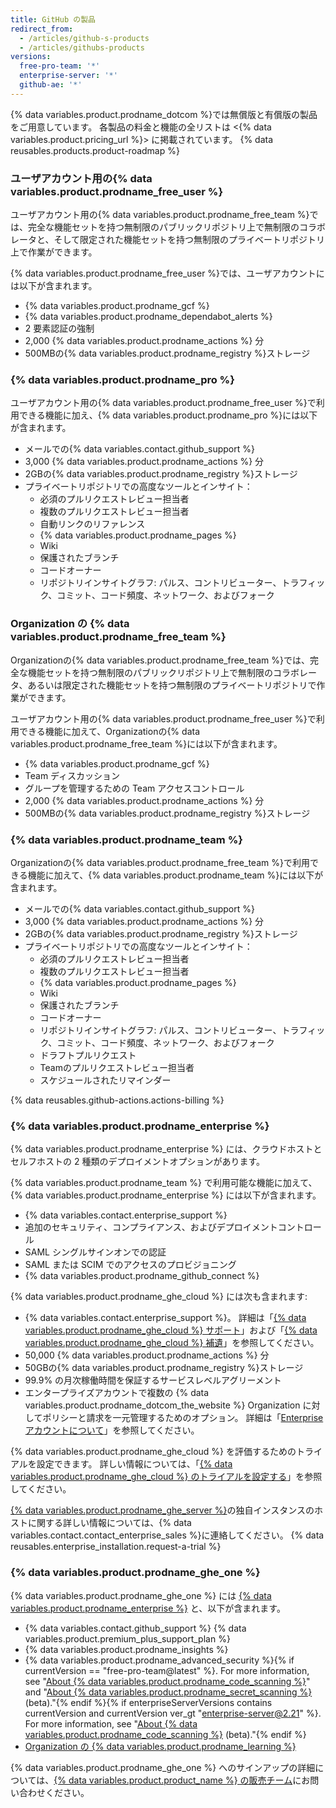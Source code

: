 ```yaml
---
title: GitHub の製品
redirect_from:
  - /articles/github-s-products
  - /articles/githubs-products
versions:
  free-pro-team: '*'
  enterprise-server: '*'
  github-ae: '*'
---
```


{% data variables.product.prodname_dotcom %}では無償版と有償版の製品をご用意しています。 各製品の料金と機能の全リストは <{% data variables.product.pricing_url %}> に掲載されています。 {% data reusables.products.product-roadmap %}

### ユーザアカウント用の{% data variables.product.prodname_free_user %}

ユーザアカウント用の{% data variables.product.prodname_free_team %}では、完全な機能セットを持つ無制限のパブリックリポジトリ上で無制限のコラボレータと、そして限定された機能セットを持つ無制限のプライベートリポジトリ上で作業ができます。

{% data variables.product.prodname_free_user %}では、ユーザアカウントには以下が含まれます。
- {% data variables.product.prodname_gcf %}
- {% data variables.product.prodname_dependabot_alerts %}
- 2 要素認証の強制
- 2,000 {% data variables.product.prodname_actions %} 分
- 500MBの{% data variables.product.prodname_registry %}ストレージ

### {% data variables.product.prodname_pro %}

ユーザアカウント用の{% data variables.product.prodname_free_user %}で利用できる機能に加え、{% data variables.product.prodname_pro %}には以下が含まれます。
- メールでの{% data variables.contact.github_support %}
- 3,000 {% data variables.product.prodname_actions %} 分
- 2GBの{% data variables.product.prodname_registry %}ストレージ
- プライベートリポジトリでの高度なツールとインサイト：
  - 必須のプルリクエストレビュー担当者
  - 複数のプルリクエストレビュー担当者
  - 自動リンクのリファレンス
  - {% data variables.product.prodname_pages %}
  - Wiki
  - 保護されたブランチ
  - コードオーナー
  - リポジトリインサイトグラフ: パルス、コントリビューター、トラフィック、コミット、コード頻度、ネットワーク、およびフォーク

### Organization の {% data variables.product.prodname_free_team %}

Organizationの{% data variables.product.prodname_free_team %}では、完全な機能セットを持つ無制限のパブリックリポジトリ上で無制限のコラボレータ、あるいは限定された機能セットを持つ無制限のプライベートリポジトリで作業ができます。

ユーザアカウント用の{% data variables.product.prodname_free_user %}で利用できる機能に加えて、Organizationの{% data variables.product.prodname_free_team %}には以下が含まれます。
- {% data variables.product.prodname_gcf %}
- Team ディスカッション
- グループを管理するための Team アクセスコントロール
- 2,000 {% data variables.product.prodname_actions %} 分
- 500MBの{% data variables.product.prodname_registry %}ストレージ

### {% data variables.product.prodname_team %}

Organizationの{% data variables.product.prodname_free_team %}で利用できる機能に加えて、{% data variables.product.prodname_team %}には以下が含まれます。
- メールでの{% data variables.contact.github_support %}
- 3,000 {% data variables.product.prodname_actions %} 分
- 2GBの{% data variables.product.prodname_registry %}ストレージ
- プライベートリポジトリでの高度なツールとインサイト：
  - 必須のプルリクエストレビュー担当者
  - 複数のプルリクエストレビュー担当者
  - {% data variables.product.prodname_pages %}
  - Wiki
  - 保護されたブランチ
  - コードオーナー
  - リポジトリインサイトグラフ: パルス、コントリビューター、トラフィック、コミット、コード頻度、ネットワーク、およびフォーク
  - ドラフトプルリクエスト
  - Teamのプルリクエストレビュー担当者
  - スケジュールされたリマインダー

{% data reusables.github-actions.actions-billing %}

### {% data variables.product.prodname_enterprise %}

{% data variables.product.prodname_enterprise %} には、クラウドホストとセルフホストの 2 種類のデプロイメントオプションがあります。

{% data variables.product.prodname_team %} で利用可能な機能に加えて、{% data variables.product.prodname_enterprise %} には以下が含まれます。
- {% data variables.contact.enterprise_support %}
- 追加のセキュリティ、コンプライアンス、およびデプロイメントコントロール
- SAML シングルサインオンでの認証
- SAML または SCIM でのアクセスのプロビジョニング
- {% data variables.product.prodname_github_connect %}

{% data variables.product.prodname_ghe_cloud %} には次も含まれます:
- {% data variables.contact.enterprise_support %}。 詳細は「<a href="/articles/github-enterprise-cloud-support" class="dotcom-only">{% data variables.product.prodname_ghe_cloud %} サポート</a>」および「<a href="/articles/github-enterprise-cloud-addendum" class="dotcom-only">{% data variables.product.prodname_ghe_cloud %} 補遺</a>」を参照してください。
- 50,000 {% data variables.product.prodname_actions %} 分
- 50GBの{% data variables.product.prodname_registry %}ストレージ
- 99.9% の月次稼働時間を保証するサービスレベルアグリーメント
- エンタープライズアカウントで複数の {% data variables.product.prodname_dotcom_the_website %} Organization に対してポリシーと請求を一元管理するためのオプション。 詳細は「<a href="/articles/about-enterprise-accounts" class="dotcom-only">Enterprise アカウントについて</a>」を参照してください。

{% data variables.product.prodname_ghe_cloud %} を評価するためのトライアルを設定できます。 詳しい情報については、「<a href="/articles/setting-up-a-trial-of-github-enterprise-cloud" class="dotcom-only">{% data variables.product.prodname_ghe_cloud %} のトライアルを設定する</a>」を参照してください。

[{% data variables.product.prodname_ghe_server %}](https://enterprise.github.com)の独自インスタンスのホストに関する詳しい情報については、{% data variables.contact.contact_enterprise_sales %}に連絡してください。 {% data reusables.enterprise_installation.request-a-trial %}

### {% data variables.product.prodname_ghe_one %}

{% data variables.product.prodname_ghe_one %} には [{% data variables.product.prodname_enterprise %}](#github-enterprise) と、以下が含まれます。

- {% data variables.contact.github_support %} {% data variables.product.premium_plus_support_plan %}
- {% data variables.product.prodname_insights %}
- {% data variables.product.prodname_advanced_security %}{% if currentVersion == "free-pro-team@latest" %}. For more information, see "[About {% data variables.product.prodname_code_scanning %}](/github/finding-security-vulnerabilities-and-errors-in-your-code/about-code-scanning)" and "[About {% data variables.product.prodname_secret_scanning %}](/github/administering-a-repository/about-secret-scanning) (beta)."{% endif %}{% if enterpriseServerVersions contains currentVersion and currentVersion ver_gt "enterprise-server@2.21" %}. For more information, see "[About {% data variables.product.prodname_code_scanning %}](/github/finding-security-vulnerabilities-and-errors-in-your-code/about-code-scanning) (beta)."{% endif %}
- [Organization の {% data variables.product.prodname_learning %}](https://lab.github.com/organizations)

{% data variables.product.prodname_ghe_one %} へのサインアップの詳細については、[{% data variables.product.product_name %} の販売チーム](https://enterprise.github.com/contact)にお問い合わせください。
